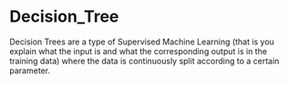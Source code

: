 # Decision_Tree
 Decision Trees are a type of Supervised Machine Learning (that is you explain what the input is and what the corresponding output is in the training data) where the data is continuously split according to a certain parameter.
